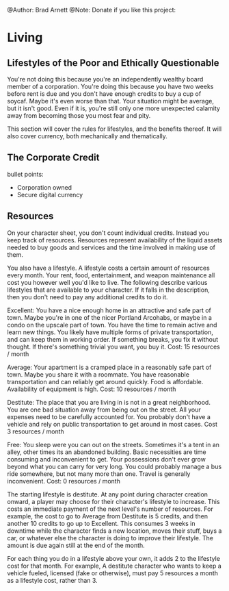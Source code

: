 @Author: Brad Arnett
@Note: Donate if you like this project:

# Living

## Lifestyles of the Poor and Ethically Questionable

You're not doing this because you're an independently wealthy board member of a corporation.  You're doing this because you have two weeks before rent is due and you don't have enough credits to buy a cup of soycaf.  Maybe it's even worse than that.  Your situation might be average, but it isn't good.  Even if it is, you're still only one more unexpected calamity away from becoming those you most fear and pity.

This section will cover the rules for lifestyles, and the benefits thereof.  It will also cover currency, both mechanically and thematically.

## The Corporate Credit

bullet points:
- Corporation owned
- Secure digital currency

## Resources

On your character sheet, you don't count individual credits.  Instead you keep track of resources.  Resources represent availability of the liquid assets needed to buy goods and services and the time involved in making use of them.

You also have a lifestyle.  A lifestyle costs a certain amount of resources every month.  Your rent, food, entertainment, and weapon maintenance all cost you however well you'd like to live.  The following describe various lifestyles that are available to your character.  If it falls in the description, then you don't need to pay any additional credits to do it.

Excellent:  You have a nice enough home in an attractive and safe part of town.  Maybe you're in one of the nicer Portland Arcohabs, or maybe in a condo on the upscale part of town.  You have the time to remain active and learn new things.  You likely have multiple forms of private transportation, and can keep them in working order.  If something breaks, you fix it without thought.  If there's something trivial you want, you buy it.  Cost:  15 resources / month

Average:  Your apartment is a cramped place in a reasonably safe part of town.  Maybe you share it with a roommate.  You have reasonable transportation and can reliably get around quickly.  Food is affordable.  Availability of equipment is high. Cost: 10 resources / month

Destitute:  The place that you are living in is not in a great neighborhood.  You are one bad situation away from being out on the street.  All your expenses need to be carefully accounted for.  You probably don't have a vehicle and rely on public transportation to get around in most cases.  Cost 3 resources / month

Free:  You sleep were you can out on the streets.  Sometimes it's a tent in an alley, other times its an abandoned building.  Basic necessities are time consuming and inconvenient to get.  Your possessions don't ever grow beyond what you can carry for very long.  You could probably manage a bus ride somewhere, but not many more than one.  Travel is generally inconvenient.  Cost: 0 resources / month

The starting lifestyle is destitute.  At any point during character creation onward, a player may choose for their character's lifestyle to increase.  This costs an immediate payment of the next level's number of resources.   For example, the cost to go to Average from Destitute is 5 credits, and then another 10 credits to go up to Excellent.  This consumes 3 weeks in downtime while the character finds a new location, moves their stuff, buys a car, or whatever else the character is doing to improve their lifestyle.  The amount is due again still at the end of the month.

For each thing you do in a lifestyle above your own, it adds 2 to the lifestyle cost for that month.  For example, A destitute character who wants to keep a vehicle fueled, licensed (fake or otherwise), must pay 5 resources a month as a lifestyle cost, rather than 3.   

